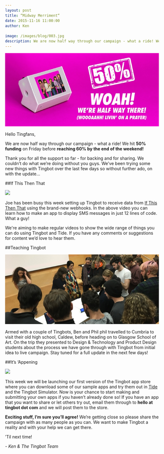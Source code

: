 ```yaml
---
layout: post
title: “Midway Merriment“
date: 2015-11-16 11:00:00
author: Ken

image: /images/blog/003.jpg
description: We are now half way through our campaign - what a ride! We hit 50% funding on Friday before reaching 60% by the end of the weekend!
---
```


![](/images/blog/003-1.jpg)


Hello Tingfans,

We are now half way through our campaign - what a ride! We hit **50% funding** on Friday before **reaching 60% by the end of the weekend!**

Thank you for all the support so far - for backing and for sharing. We couldn’t do what we’re doing without you guys. We’ve been trying some new things with Tingbot over the last few days so without further ado, on with the update…


##If This Then That

![](/images/blog/xx.jpg)


Joe has been busy this week setting up Tingbot to receive data from [If This Then That](//ifttt.com/) using the brand-new webhooks. In the above video you can learn how to make an app to display SMS messages in just 12 lines of code. What a guy!

We're aiming to make regular videos to show the wide range of things you can do using Tingbot and Tide. If you have any comments or suggestions for content we’d love to hear them.


##Teaching Tingbot

![](/images/blog/003-3.jpg)


Armed with a couple of Tingbots, Ben and Phil phil travelled to Cumbria to visit their old high school, Caldew, before heading on to Glasgow School of Art. On the trip they presented to Design & Technology and Product Design students about the process we have gone through with Tingbot from initial idea to live campaign. Stay tuned for a full update in the next few days!


##It’s ‘Appening

![](/images/blog/xx.jpg)


This week we will be launching our first version of the Tingbot app store where you can download some of our sample apps and try them out in [Tide](//github.com/tingbot/tide/releases) and the Tingbot Simulator. Now is your chance to start making and submitting your own apps if you haven’t already done so! If you have an app that you want to share or let others try out, email them through to **hello at tingbot dot com** and we will post them to the store.

**Exciting stuff, I’m sure you’ll agree!** We’re getting close so please share the campaign with as many people as you can. We want to make Tingbot a reality and with your help we can get there.

’Til next time!

*- Ken & The Tingbot Team*